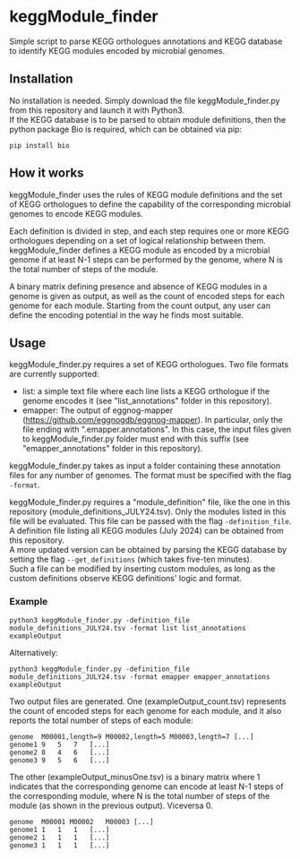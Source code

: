 # keggModule_finder
Simple script to parse KEGG orthologues annotations and KEGG database to identify KEGG modules encoded by microbial genomes.
## Installation
No installation is needed. Simply download the file keggModule_finder.py from this repository and launch it with Python3.  
If the KEGG database is to be parsed to obtain module definitions, then the python package Bio is required, which can be obtained via pip:
```
pip install bio
```
## How it works
keggModule_finder uses the rules of KEGG module definitions and the set of KEGG orthologues to define the capability of the corresponding microbial genomes to encode KEGG modules.

Each definition is divided in step, and each step requires one or more KEGG orthologues depending on a set of logical relationship between them. keggModule_finder defines a KEGG module as encoded by a microbial genome if at least N-1 steps can be performed by the genome, where N is the total number of steps of the module.  

A binary matrix defining presence and absence of KEGG modules in a genome is given as output, as well as the count of encoded steps for each genome for each module.
Starting from the count output, any user can define the encoding potential in the way he finds most suitable.
## Usage
keggModule_finder.py requires a set of KEGG orthologues. Two file formats are currently supported:  
- list: a simple text file where each line lists a KEGG orthologue if the genome encodes it (see "list_annotations" folder in this repository).
- emapper: The output of eggnog-mapper (https://github.com/eggnogdb/eggnog-mapper). In particular, only the file ending with ".emapper.annotations". In this case, the input files given to keggModule_finder.py folder must end with this suffix (see "emapper_annotations" folder in this repository).

keggModule_finder.py takes as input a folder containing these annotation files for any number of genomes. The format must be specified with the flag ```-format```.

keggModule_finder.py requires a "module_definition" file, like the one in this repository (module_definitions_JULY24.tsv). Only the modules listed in this file will be evaluated. This file can be passed with the flag ```-definition_file```. A definition file listing all KEGG modules (July 2024) can be obtained from this repository.   
A more updated version can be obtained by parsing the KEGG database by setting the flag ```--get_definitions``` (which takes five-ten minutes).  
Such a file can be modified by inserting custom modules, as long as the custom definitions observe KEGG definitions' logic and format.
### Example
```
python3 keggModule_finder.py -definition_file module_definitions_JULY24.tsv -format list list_annotations exampleOutput 
```
Alternatively:
```
python3 keggModule_finder.py -definition_file module_definitions_JULY24.tsv -format emapper emapper_annotations exampleOutput 
```
Two output files are generated. One (exampleOutput_count.tsv) represents the count of encoded steps for each genome for each module, and it also reports the total number of steps of each module:
```
genome	M00001,length=9	M00002,length=5	M00003,length=7 [...]
genome1	9	5	7   [...]
genome2	8	4	6   [...]
genome3	9	5	6   [...]
```
The other (exampleOutput_minusOne.tsv) is a binary matrix where 1 indicates that the corresponding genome can encode at least N-1 steps of the corresponding module, where N is the total number of steps of the module (as shown in the previous output). Viceversa 0.
```
genome	M00001 M00002	M00003 [...]
genome1	1	1	1   [...]
genome2	1	1	1   [...]
genome3	1	1	1   [...]
```

